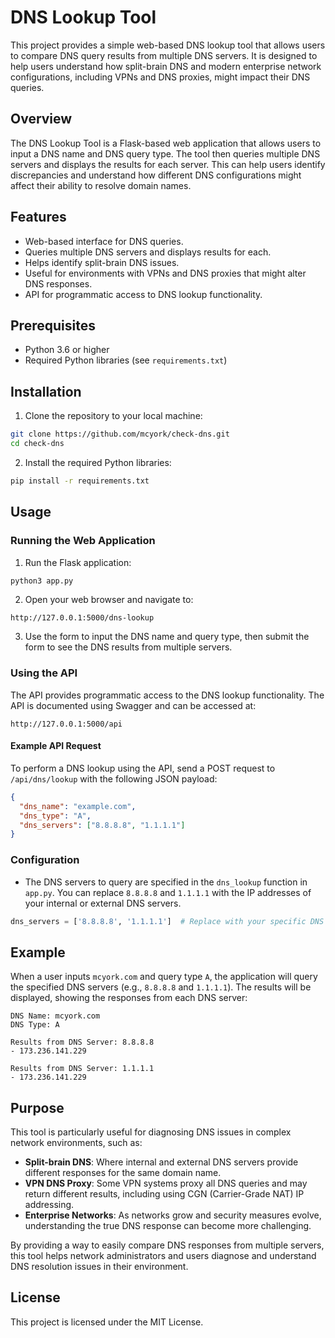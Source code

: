
# DNS Lookup Tool

This project provides a simple web-based DNS lookup tool that allows users to compare DNS query results from multiple DNS servers. It is designed to help users understand how split-brain DNS and modern enterprise network configurations, including VPNs and DNS proxies, might impact their DNS queries.

## Overview

The DNS Lookup Tool is a Flask-based web application that allows users to input a DNS name and DNS query type. The tool then queries multiple DNS servers and displays the results for each server. This can help users identify discrepancies and understand how different DNS configurations might affect their ability to resolve domain names.

## Features

- Web-based interface for DNS queries.
- Queries multiple DNS servers and displays results for each.
- Helps identify split-brain DNS issues.
- Useful for environments with VPNs and DNS proxies that might alter DNS responses.
- API for programmatic access to DNS lookup functionality.

## Prerequisites

- Python 3.6 or higher
- Required Python libraries (see `requirements.txt`)

## Installation

1. Clone the repository to your local machine:

```bash
git clone https://github.com/mcyork/check-dns.git
cd check-dns
```

2. Install the required Python libraries:

```bash
pip install -r requirements.txt
```

## Usage

### Running the Web Application

1. Run the Flask application:

```bash
python3 app.py
```

2. Open your web browser and navigate to:

```
http://127.0.0.1:5000/dns-lookup
```

3. Use the form to input the DNS name and query type, then submit the form to see the DNS results from multiple servers.

### Using the API

The API provides programmatic access to the DNS lookup functionality. The API is documented using Swagger and can be accessed at:

```
http://127.0.0.1:5000/api
```

#### Example API Request

To perform a DNS lookup using the API, send a POST request to `/api/dns/lookup` with the following JSON payload:

```json
{
  "dns_name": "example.com",
  "dns_type": "A",
  "dns_servers": ["8.8.8.8", "1.1.1.1"]
}
```

### Configuration

- The DNS servers to query are specified in the `dns_lookup` function in `app.py`. You can replace `8.8.8.8` and `1.1.1.1` with the IP addresses of your internal or external DNS servers.

```python
dns_servers = ['8.8.8.8', '1.1.1.1']  # Replace with your specific DNS server IPs
```

## Example

When a user inputs `mcyork.com` and query type `A`, the application will query the specified DNS servers (e.g., `8.8.8.8` and `1.1.1.1`). The results will be displayed, showing the responses from each DNS server:

```
DNS Name: mcyork.com
DNS Type: A

Results from DNS Server: 8.8.8.8
- 173.236.141.229

Results from DNS Server: 1.1.1.1
- 173.236.141.229
```

## Purpose

This tool is particularly useful for diagnosing DNS issues in complex network environments, such as:

- **Split-brain DNS**: Where internal and external DNS servers provide different responses for the same domain name.
- **VPN DNS Proxy**: Some VPN systems proxy all DNS queries and may return different results, including using CGN (Carrier-Grade NAT) IP addressing.
- **Enterprise Networks**: As networks grow and security measures evolve, understanding the true DNS response can become more challenging.

By providing a way to easily compare DNS responses from multiple servers, this tool helps network administrators and users diagnose and understand DNS resolution issues in their environment.

## License

This project is licensed under the MIT License.
